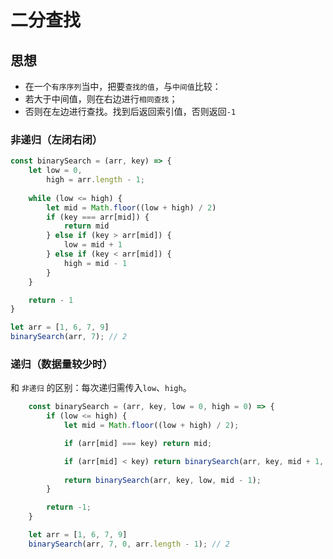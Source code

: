 # 二分查找

## 思想
 - 在一个`有序序列`当中，把要`查找的值`，与`中间值`比较：
 - 若大于中间值，则在右边进行`相同查找`；
 - 否则在左边进行查找。找到后返回索引值，否则返回`-1`

### 非递归（左闭右闭）
```js
const binarySearch = (arr, key) => {
    let low = 0,
        high = arr.length - 1;
    
    while (low <= high) {
        let mid = Math.floor((low + high) / 2)
        if (key === arr[mid]) {
            return mid
        } else if (key > arr[mid]) {
            low = mid + 1
        } else if (key < arr[mid]) {
            high = mid - 1
        }
    }

    return - 1
}

let arr = [1, 6, 7, 9]
binarySearch(arr, 7); // 2
```


### 递归（数据量较少时）
和 `非递归` 的区别：每次递归需传入`low`、`high`。

```js
    const binarySearch = (arr, key, low = 0, high = 0) => {
        if (low <= high) {
            let mid = Math.floor((low + high) / 2);

            if (arr[mid] === key) return mid;

            if (arr[mid] < key) return binarySearch(arr, key, mid + 1, high);
            
            return binarySearch(arr, key, low, mid - 1);
        }

        return -1;
    }

    let arr = [1, 6, 7, 9]
    binarySearch(arr, 7, 0, arr.length - 1); // 2
```
  